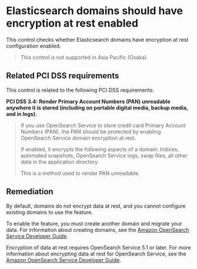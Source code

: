 # Elasticsearch domains should have encryption at rest enabled

This control checks whether Elasticsearch domains have encryption at rest configuration enabled.

>This control is not supported in Asia Pacific (Osaka).

## Related PCI DSS requirements

This control is related to the following PCI DSS requirements:

**PCI DSS 3.4: Render Primary Account Numbers (PAN) unreadable anywhere it is stored (including on portable digital media, backup media, and in logs).**

> If you use OpenSearch Service to store credit card Primary Account Numbers (PAN), the PAN should be protected by enabling OpenSearch Service domain encryption at rest.
>
> If enabled, it encrypts the following aspects of a domain: Indices, automated snapshots, OpenSearch Service logs, swap files, all other data in the application directory.
>
> This is a method used to render PAN unreadable.

## Remediation

By default, domains do not encrypt data at rest, and you cannot configure existing domains to use the feature.

To enable the feature, you must create another domain and migrate your data. For information about creating domains, see the [Amazon OpenSearch Service Developer Guide](https://docs.aws.amazon.com/opensearch-service/latest/developerguide/createupdatedomains.html).

Encryption of data at rest requires OpenSearch Service 5.1 or later. For more information about encrypting data at rest for OpenSearch Service, see the [Amazon OpenSearch Service Developer Guide](https://docs.aws.amazon.com/opensearch-service/latest/developerguide/encryption-at-rest.html).

